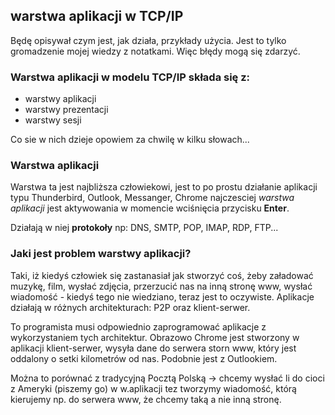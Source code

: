 ## warstwa aplikacji w TCP/IP

Będę opisywał czym jest, jak działa, przykłady użycia. Jest to tylko gromadzenie mojej wiedzy z notatkami. Więc błędy mogą się zdarzyć.

### Warstwa aplikacji w modelu TCP/IP składa się z: 

* warstwy aplikacji
* warstwy prezentacji
* warstwy sesji

Co sie w nich dzieje opowiem za chwilę w kilku słowach...

### Warstwa aplikacji
Warstwa ta jest najbliższa człowiekowi, jest to po prostu działanie aplikacji typu Thunderbird, Outlook, Messanger, Chrome
najczesciej *warstwa aplikacji* jest aktywowania w momencie wciśnięcia przycisku **Enter**.

Działają w niej **protokoły** np: DNS, SMTP, POP, IMAP, RDP, FTP...

### Jaki jest problem warstwy aplikacji?
Taki, iż kiedyś człowiek się zastanasiał jak stworzyć coś, żeby załadować muzykę, film, wysłać zdjęcia, przerzucić nas na inną stronę www, wysłać wiadomość - kiedyś tego nie wiedziano, teraz jest to oczywiste.
Aplikacje działają w różnych architekturach: P2P oraz klient-serwer. 

To programista musi odpowiednio zaprogramować aplikacje z wykorzystaniem tych architektur. 
Obrazowo Chrome jest stworzony w aplikacji klient-serwer, wysyła dane do serwera storn www, który jest oddalony o setki kilometrów od nas. Podobnie jest z Outlookiem.

Można to porównać z tradycyjną Pocztą Polską -> chcemy wysłać li do cioci z Ameryki (piszemy go) w w.aplikacji tez tworzymy wiadomość, którą kierujemy np. do serwera www, że chcemy taką a nie inną stronę.
